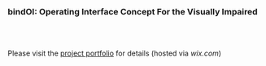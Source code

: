 </br>

### bindOI: Operating Interface Concept For the Visually Impaired
</br>
</br>

Please visit the [project portfolio](https://haixiaofengcareer.wixsite.com/projects/copy-of-bindoi) for details (hosted via _wix.com_)
</br>
</br>
